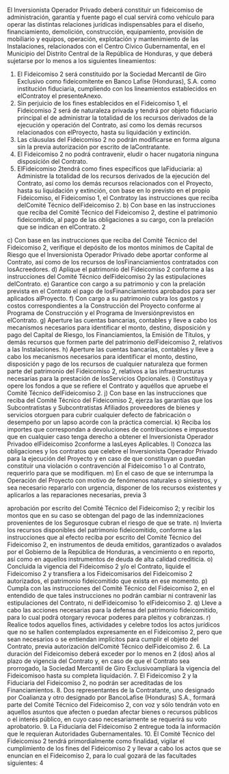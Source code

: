 El Inversionista Operador Privado deberá constituir un fideicomiso de administración, garantía y
fuente pago el cual servirá como vehículo para operar las distintas relaciones jurídicas
indispensables para el diseño, financiamiento, demolición, construcción, equipamiento, provisión de
mobiliario y equipos, operación, explotación y mantenimiento de las Instalaciones, relacionados con
el Centro Cívico Gubernamental, en el Municipio del Distrito Central de la República de Honduras, y
que deberá sujetarse por lo menos a los siguientes lineamientos:
1. El Fideicomiso 2 será constituido por la Sociedad Mercantil de Giro Exclusivo como
fideicomitente en Banco Lafise (Honduras), S.A. como institución fiduciaria, cumpliendo con
los lineamientos establecidos en elContratoy el presenteAnexo.
2. Sin perjuicio de los fines establecidos en el Fideicomiso 1, el Fideicomiso 2 será de
naturaleza privada y tendrá por objeto fiduciario principal el de administrar la totalidad de los
recursos derivados de la ejecución y operación del Contrato, así como los demás recursos
relacionados con elProyecto, hasta su liquidación y extinción.
3. Las cláusulas del Fideicomiso 2 no podrán modificarse en forma alguna sin la previa
autorización por escrito de laContratante.
4. El Fideicomiso 2 no podrá contravenir, eludir o hacer nugatoria ninguna disposición del
Contrato.
5. ElFideicomiso 2tendrá como fines específicos que laFiduciaria:
a) Administre la totalidad de los recursos derivados de la ejecución del Contrato, así
como los demás recursos relacionados con el Proyecto, hasta su liquidación y
extinción, con base en lo previsto en el propio Fideicomiso, el Fideicomiso 1, el
Contratoy las instrucciones que reciba delComité Técnico delFideicomiso 2.
b) Con base en las instrucciones que reciba del Comité Técnico del Fideicomiso 2,
destine el patrimonio fideicomitido, al pago de las obligaciones a su cargo, con la
prelación que se indican en elContrato.
2

c) Con base en las instrucciones que reciba del Comité Técnico del Fideicomiso 2,
verifique el depósito de los montos mínimos de Capital de Riesgo que el
Inversionista Operador Privado debe aportar conforme al Contrato, así como de los
recursos de losFinanciamientos contratados con losAcreedores.
d) Aplique el patrimonio del Fideicomiso 2 conforme a las instrucciones del Comité
Técnico delFideicomiso 2y las estipulaciones delContrato.
e) Garantice con cargo a su patrimonio y con la prelación prevista en el Contrato el
pago de losFinanciamientos aprobados para ser aplicados alProyecto.
f) Con cargo a su patrimonio cubra los gastos y costos correspondientes a la
Construcción del Proyecto conforme al Programa de Construcción y el Programa de
Inversiónprevistos en elContrato.
g) Aperture las cuentas bancarias, contables y lleve a cabo los mecanismos necesarios
para identificar el monto, destino, disposición y pago del Capital de Riesgo, los
Financiamientos, la Emisión de Títulos, y demás recursos que formen parte del
patrimonio delFideicomiso 2, relativos a las Instalaciones.
h) Aperture las cuentas bancarias, contables y lleve a cabo los mecanismos necesarios
para identificar el monto, destino, disposición y pago de los recursos de cualquier
naturaleza que formen parte del patrimonio del Fideicomiso 2, relativos a las
infraestructuras necesarias para la prestación de losServicios Opcionales.
i) Constituya y opere los fondos a que se refiere el Contrato y aquéllos que apruebe el
Comité Técnico delFideicomiso 2.
j) Con base en las instrucciones que reciba del Comité Técnico del Fideicomiso 2,
ejerza las garantías que los Subcontratistas y Subcontratistas Afiliados proveedores
de bienes y servicios otorguen para cubrir cualquier defecto de fabricación o
desempeño por un lapso acorde con la práctica comercial.
k) Reciba los importes que correspondan a devoluciones de contribuciones e
impuestos que en cualquier caso tenga derecho a obtener el Inversionista Operador
Privadoo elFideicomiso 2conforme a lasLeyes Aplicables.
l) Conozca las obligaciones y los contratos que celebre el Inversionista Operador
Privado para la ejecución del Proyecto y en caso de que constituyan o puedan
constituir una violación o contravención al Fideicomiso 1 o al Contrato, requerirlo
para que se modifiquen.
m) En el caso de que se interrumpa la Operación del Proyecto con motivo de
fenómenos naturales o siniestros, y sea necesario repararlo con urgencia, disponer
de los recursos existentes y aplicarlos a las reparaciones necesarias, previa
3

aprobación por escrito del Comité Técnico del Fideicomiso 2; y recibir los montos
que en su caso se obtengan del pago de las indemnizaciones provenientes de los
Segurosque cubran el riesgo de que se trate.
n) Invierta los recursos disponibles del patrimonio fideicomitido, conforme a las
instrucciones que al efecto reciba por escrito del Comité Técnico del Fideicomiso 2,
en instrumentos de deuda emitidos, garantizados o avalados por el Gobierno de la
República de Honduras, a vencimiento o en reporto, así como en aquellos
instrumentos de deuda de alta calidad crediticia.
o) Concluida la vigencia del Fideicomiso 2 y/o el Contrato, liquide el Fideicomiso 2 y
transfiera a los Fideicomisarios del Fideicomiso 2 autorizados, el patrimonio
fideicomitido que exista en ese momento.
p) Cumpla con las instrucciones del Comité Técnico del Fideicomiso 2, en el entendido
de que tales instrucciones no podrán cambiar ni contravenir las estipulaciones del
Contrato, ni delFideicomiso 1o elFideicomiso 2.
q) Lleve a cabo las acciones necesarias para la defensa del patrimonio fideicomitido,
para lo cual podrá otorgary revocar poderes para pleitos y cobranzas.
r) Realice todos aquellos fines, actividades y celebre todos los actos jurídicos que no
se hallen contemplados expresamente en el Fideicomiso 2, pero que sean
necesarios o se entiendan implícitos para cumplir el objeto del Contrato, previa
autorización delComité Técnico delFideicomiso 2.
6. La duración del Fideicomiso deberá exceder por lo menos en 2 (dos) años al plazo de
vigencia del Contrato y, en caso de que el Contrato sea prorrogado, la Sociedad Mercantil de
Giro Exclusivoampliará la vigencia del Fideicomisoo hasta su completa liquidación.
7. El Fideicomiso 2 y la Fiduciaria del Fideicomiso 2, no podrán ser acreditadas de los
Financiamientos.
8. Dos representantes de la Contratante, uno designado por Coalianza y otro designado por
BancoLafise (Honduras) S.A., formará parte del Comité Técnico del Fideicomiso 2, con voz y
sólo tendrán voto en aquellos asuntos que afecten o puedan afectar bienes o recursos
públicos o el interés público, en cuyo caso necesariamente se requerirá su voto aprobatorio.
9. La Fiduciaria del Fideicomiso 2 entregue toda la información que le requieran Autoridades
Gubernamentales.
10. El Comité Técnico del Fideicomiso 2 tendrá primordialmente como finalidad, vigilar el
cumplimiento de los fines del Fideicomiso 2 y llevar a cabo los actos que se enuncian en el
Fideicomiso 2, para lo cual gozará de las facultades siguientes:
4

